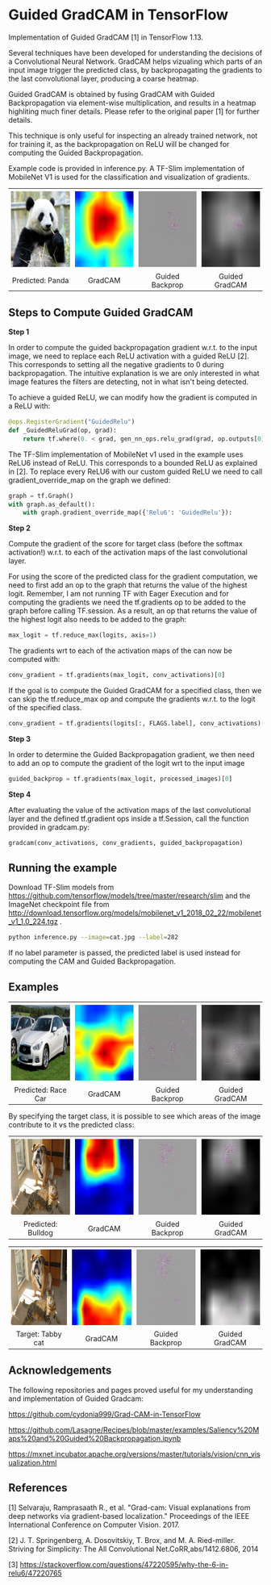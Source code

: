 # Guided GradCAM in TensorFlow 

Implementation of Guided GradCAM [1] in TensorFlow 1.13.

Several techniques have been developed for understanding the decisions of a Convolutional Neural Network. GradCAM helps vizualing which parts of an input image trigger the predicted class, by backpropagating the gradients to the last convolutional layer, producing a coarse heatmap. 

Guided GradCAM is obtained by fusing GradCAM with Guided Backpropagation via element-wise multiplication, and results in a heatmap highliting much finer details. Please refer to the original paper [1] for further details. 

This technique is only useful for inspecting an already trained network, not for training it, as the backpropagation on ReLU will be changed for computing the Guided Backpropagation. 

Example code is provided in inference.py. A TF-Slim implementation of MobileNet V1 is used for the classification and visualization of gradients. 



<div id="panda-table">
    <table align="center">
	    <tr>
            <td style="padding:5px">
        	    <a href="url"><img src="images/panda.png" height="150" width="150" ></a>
      	    </td>
            <td style="padding:5px">
        	    <a href="url"><img src="images/gradcam_panda.jpg" height="150" width="150" ></a>
      	    </td>
    	    <td style="padding:5px">
        	    <a href="url"><img src="images/gbp_panda.jpg" height="150" width="150" ></a>
      	    </td>
            <td style="padding:5px">
            	<a href="url"><img src="images/ggc_panda.jpg" height="150" width="150" ></a>
             </td>
        </tr>
        <tr>
            <td align="center" style="border-top: none";>Predicted: Panda</td>
            <td align="center" style="border-top: none";>GradCAM</td>
            <td align="center" style="border-top: none";>Guided Backprop</td>
            <td align="center" style="border-top: none";>Guided GradCAM</td>
        </tr>
    </table>
</div>

## Steps to Compute Guided GradCAM
**Step 1**

In order to compute the guided backpropagation gradient w.r.t. to the input image, we need to replace each ReLU activation with a guided ReLU [2]. This corresponds to setting all the
negative gradients to 0 during backpropagation.
The intuitive explanation is we are only interested in what image features the filters are detecting, not in what isn't being detected.


To achieve a guided ReLU, we can modify how the gradient is computed in a ReLU with: 

```python
@ops.RegisterGradient("GuidedRelu")
def _GuidedReluGrad(op, grad):
    return tf.where(0. < grad, gen_nn_ops.relu_grad(grad, op.outputs[0]), tf.zeros_like(grad))
```


The TF-Slim implementation of MobileNet v1 used in the example uses ReLU6 instead of ReLU. This corresponds to a bounded ReLU as explained in [2]. To replace every ReLU6 with our custom guided ReLU we need to call gradient_override_map on the graph we defined:

```python
graph = tf.Graph()
with graph.as_default():
    with graph.gradient_override_map({'Relu6': 'GuidedRelu'}):
```

**Step 2**

Compute the gradient of the score for target class (before the softmax activation!) w.r.t. to each of the activation maps of the last convolutional layer.

For using the score of the predicted class for the gradient computation, we need to first add an op to the graph that returns the value of the highest logit. Remember, I am not running TF with Eager Execution and for computing the gradients we need the tf.gradients op to be added to the graph before calling TF.session. As a result, an op that returns the value of the highest logit also needs to be added to the graph:

```python
max_logit = tf.reduce_max(logits, axis=1)
```

The gradients wrt to each of the activation maps of the  can now be computed with:

```python
conv_gradient = tf.gradients(max_logit, conv_activations)[0]
```

If the goal is to compute the Guided GradCAM for a specified class, then we can skip the tf.reduce_max op and compute the gradients w.r.t. to the logit of the specified class.

```python
conv_gradient = tf.gradients(logits[:, FLAGS.label], conv_activations)[0]
```

**Step 3**

In order to determine the Guided Backpropagation gradient, we then need to add an op to compute the gradient of the logit wrt to the input image

```python
guided_backprop = tf.gradients(max_logit, processed_images)[0]
```

**Step 4**

After evaluating the value of the activation maps of the last convolutional layer and the defined tf.gradient ops inside a tf.Session, call the function provided in gradcam.py:

```python
gradcam(conv_activations, conv_gradients, guided_backpropagation)
```


## Running the example
Download TF-Slim models from https://github.com/tensorflow/models/tree/master/research/slim and the ImageNet checkpoint file from http://download.tensorflow.org/models/mobilenet_v1_2018_02_22/mobilenet_v1_1.0_224.tgz .


```bash
python inference.py --image=cat.jpg --label=282
```
If no label parameter is passed, the predicted label is used instead for computing the CAM and Guided Backpropagation.

## Examples
<div id="car-table">
    <table align="center">
	    <tr>
            <td style="padding:5px">
        	    <a href="url"><img src="images/car.jpg" height="150" width="150" ></a>
      	    </td>
            <td style="padding:5px">
        	    <a href="url"><img src="images/gradcam_car.jpg" height="150" width="150" ></a>
      	    </td>
    	    <td style="padding:5px">
        	    <a href="url"><img src="images/gbp_car.jpg" height="150" width="150" ></a>
      	    </td>
            <td style="padding:5px">
            	<a href="url"><img src="images/ggc_car.jpg" height="150" width="150" ></a>
             </td>
        </tr>
        <tr>
            <td align="center" style="border-top: none";>Predicted: Race Car</td>
            <td align="center" style="border-top: none";>GradCAM</td>
            <td align="center" style="border-top: none";>Guided Backprop</td>
            <td align="center" style="border-top: none";>Guided GradCAM</td>
        </tr>
    </table>
</div>

By specifying the target class, it is possible to see which areas of the image contribute to it vs the predicted class:

<div id="dog-table">
    <table align="center">
	    <tr>
            <td style="padding:5px">
        	    <a href="url"><img src="images/demo.png" height="150" width="150" ></a>
      	    </td>
            <td style="padding:5px">
        	    <a href="url"><img src="images/gradcam_dog.jpg" height="150" width="150" ></a>
      	    </td>
    	    <td style="padding:5px">
        	    <a href="url"><img src="images/gbp_dog.jpg" height="150" width="150" ></a>
      	    </td>
            <td style="padding:5px">
            	<a href="url"><img src="images/ggc_dog.jpg" height="150" width="150" ></a>
             </td>
        </tr>
        <tr>
            <td align="center" style="border-top: none";>Predicted: Bulldog</td>
            <td align="center" style="border-top: none";>GradCAM</td>
            <td align="center" style="border-top: none";>Guided Backprop</td>
            <td align="center" style="border-top: none";>Guided GradCAM</td>
        </tr>
    </table>
</div>

<div id="cat-table">
    <table align="center">
	    <tr>
            <td style="padding:5px">
        	    <a href="url"><img src="images/demo.png" height="150" width="150" ></a>
      	    </td>
            <td style="padding:5px">
        	    <a href="url"><img src="images/gradcam_cat.jpg" height="150" width="150" ></a>
      	    </td>
    	    <td style="padding:5px">
        	    <a href="url"><img src="images/gbp_cat.jpg" height="150" width="150" ></a>
      	    </td>
            <td style="padding:5px">
            	<a href="url"><img src="images/ggc_cat.jpg" height="150" width="150" ></a>
             </td>
        </tr>
        <tr>
            <td align="center" style="border-top: none";>Target: Tabby cat</td>
            <td align="center" style="border-top: none";>GradCAM</td>
            <td align="center" style="border-top: none";>Guided Backprop</td>
            <td align="center" style="border-top: none";>Guided GradCAM</td>
        </tr>
    </table>
</div>

## Acknowledgements
The following repositories and pages proved useful for my understanding and implementation of Guided Gradcam:

https://github.com/cydonia999/Grad-CAM-in-TensorFlow

https://github.com/Lasagne/Recipes/blob/master/examples/Saliency%20Maps%20and%20Guided%20Backpropagation.ipynb

https://mxnet.incubator.apache.org/versions/master/tutorials/vision/cnn_visualization.html


## References
[1] Selvaraju, Ramprasaath R., et al. "Grad-cam: Visual explanations from deep networks via gradient-based localization." Proceedings of the IEEE International Conference on Computer Vision. 2017.

[2] J.  T.  Springenberg,  A.  Dosovitskiy,  T.  Brox,  and  M.  A.  Ried-miller.  Striving for Simplicity:  The All Convolutional Net.CoRR,abs/1412.6806, 2014

[3] https://stackoverflow.com/questions/47220595/why-the-6-in-relu6/47220765